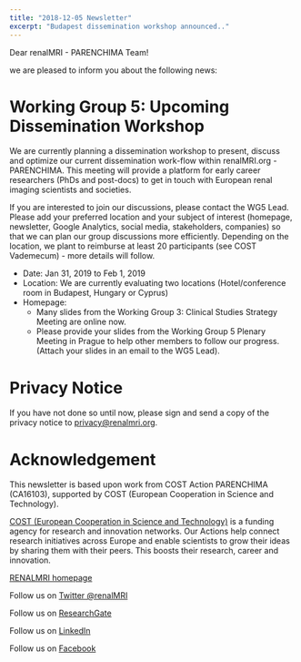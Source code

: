```yaml
---
title: "2018-12-05 Newsletter"
excerpt: "Budapest dissemination workshop announced.."
---
```


Dear renalMRI - PARENCHIMA Team! 

we are pleased to inform you about the following news: 

# Working Group 5: Upcoming Dissemination Workshop

We are currently planning a dissemination workshop to present, discuss and optimize our current dissemination work-flow within renalMRI.org - PARENCHIMA. This meeting will provide a platform for early career researchers (PhDs and post-docs) to get in touch with European renal imaging scientists and societies. 

If you are interested to join our discussions, please contact the WG5 Lead. Please add your preferred location and your subject of interest (homepage, newsletter, Google Analytics, social media, stakeholders, companies) so that we can plan our group discussions more efficiently. Depending on the location, we plant to reimburse at least 20 participants (see COST Vademecum) - more details will follow.

- Date: Jan 31, 2019 to Feb 1, 2019
- Location: We are currently evaluating two locations (Hotel/conference room in Budapest, Hungary or Cyprus)
- Homepage:
  - Many slides from the Working Group 3: Clinical Studies Strategy Meeting are online now.
  - Please provide your slides from the Working Group 5 Plenary Meeting in Prague to help other members to follow our progress. (Attach your slides in an email to the WG5 Lead).

# Privacy Notice

If you have not done so until now, please sign and send a copy of the privacy notice to privacy@renalmri.org.

# Acknowledgement

This newsletter is based upon work from COST Action PARENCHIMA (CA16103), supported by COST (European Cooperation in Science and Technology). 

[COST (European Cooperation in Science and Technology)](www.cost.eu) is a funding agency for research and innovation networks. Our Actions help connect research initiatives across Europe and enable scientists to grow their ideas by sharing them with their peers. This boosts their research, career and innovation.  

[RENALMRI homepage](www.renalmri.org)

Follow us on 	[Twitter @renalMRI](https://twitter.com/renalMRI)

Follow us on 	[ResearchGate](https://www.researchgate.net/project/PARENCHIMA-Magnetic-Resonance-Imaging-Biomarkers-for-Chronic-Kidney-Disease-COST-action-CA16103)

Follow us on 	[LinkedIn](http://www.linkedin.com/groups/8448307)

Follow us on 	[Facebook](https://www.facebook.com/renalmri/)
